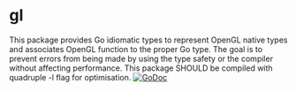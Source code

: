 # gl
This package provides Go idiomatic types to represent OpenGL native types and associates OpenGL function to the proper Go type. The goal is to prevent errors from being made by using the type safety or the compiler without affecting performance. This package SHOULD be compiled with quadruple -l flag for optimisation.
[![GoDoc](https://godoc.org/github.com/luxengine/gl?status.svg)](https://godoc.org/github.com/luxengine/gl)
